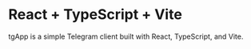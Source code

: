 # React + TypeScript + Vite

tgApp is a simple Telegram client built with React, TypeScript, and Vite.